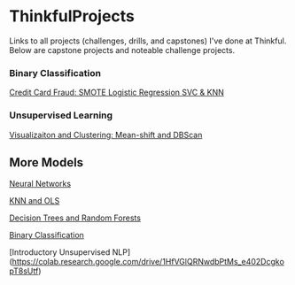 # ThinkfulProjects
Links to all projects (challenges, drills, and capstones) I've done at Thinkful. Below are capstone projects and noteable challenge projects.

### Binary Classification
[Credit Card Fraud: SMOTE Logistic Regression SVC & KNN](https://github.com/AshleyCubed/ThinkfulProjects/blob/master/Unit%203/Potpourri/Credit_Card_Fraud.ipynb)

### Unsupervised Learning
[Visualizaiton and Clustering: Mean-shift and DBScan](https://github.com/AshleyCubed/ThinkfulProjects/blob/master/Unit%204%20Unsupervised/Boston%20Marathon%20-%20Clustering.ipynb)


## More Models
[Neural Networks](https://colab.research.google.com/drive/1JAN_sEw-faJ8ek_6Fox_3WzIexvOQjAU)

[KNN and OLS](https://github.com/AshleyCubed/ThinkfulProjects/blob/master/Unit%203/Challenges/3.1.4%20Model%20Comparison%20-%20Regression.ipynb)

[Decision Trees and Random Forests](https://github.com/AshleyCubed/ThinkfulProjects/blob/master/Unit%203/Challenges/CHALLENGE%20If%20a%20tree%20falls....ipynb)

[Binary Classification](https://github.com/AshleyCubed/ThinkfulProjects/blob/master/Unit%203/Capstone/Predicting%20Women%E2%80%99s%20Freedom.pdf)

[Introductory Unsupervised NLP]
(https://colab.research.google.com/drive/1HfVGlQRNwdbPtMs_e402DcgkopT8sUtf)
